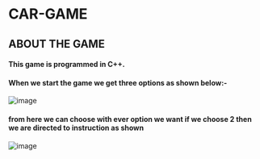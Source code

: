 # CAR-GAME
## ABOUT THE GAME
#### This game is programmed in C++.
#### When we start the game we get three options as shown below:- 
![image](https://user-images.githubusercontent.com/72311878/128821411-d2ac3f9c-6ab7-4c63-9d87-2e119a64739d.png)

#### from here we can choose with ever option we want if we choose 2 then we are directed to instruction as shown
![image](https://user-images.githubusercontent.com/72311878/128821818-d660f7d7-ff67-494a-b134-41db1767f975.png)
